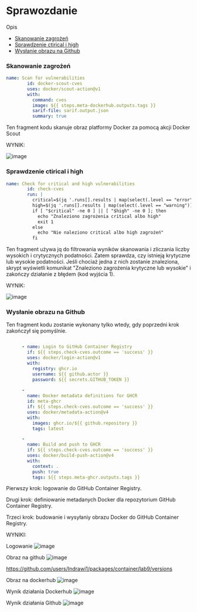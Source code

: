 # Sprawozdanie 

Opis
- [Skanowanie zagrożeń](#Skanowanie-zagrożeń)
- [Sprawdzenie ctirical i high](#Sprawdzenie-critical-i-high)
- [Wysłanie obrazu na Github](#Wysłanie-obrazu-na-Github)

### Skanowanie zagrożeń


```yaml
name: Scan for vulnerabilities
        id: docker-scout-cves
        uses: docker/scout-action@v1
        with:
          command: cves
          image: ${{ steps.meta-dockerhub.outputs.tags }}
          sarif-file: sarif.output.json
          summary: true
```
Ten fragment kodu skanuje obraz platformy Docker za pomocą akcji Docker Scout

WYNIK:

![image](https://github.com/Indrawi1/lab9/assets/98088474/57b37d23-80fd-4304-9a71-a219a3018ee8)



### Sprawdzenie ctirical i high

```yaml
name: Check for critical and high vulnerabilities
        id: check-cves
        run: |
          critical=$(jq '.runs[].results | map(select(.level == "error")) | length' sarif.output.json)
          high=$(jq '.runs[].results | map(select(.level == "warning")) | length' sarif.output.json)
          if [ "$critical" -ne 0 ] || [ "$high" -ne 0 ]; then
            echo "Znaleziono zagrożenia critical albo high"
            exit 1
          else
            echo "Nie naleziono critical albo high zagrożeń"
          fi
```
Ten fragment używa jq do filtrowania wyników skanowania i zliczania liczby wysokich  i crytycznych podatności. Zatem sprawdza, czy istnieją krytyczne lub wysokie podatności. Jeśli chociaż jedna z nich zostanie znaleziona, skrypt wyświetli komunikat "Znaleziono zagrożenia krytyczne lub wysokie" i zakończy działanie z błędem (kod wyjścia 1).

WYNIK:

![image](https://github.com/Indrawi1/lab9/assets/98088474/641cabbf-4576-47b2-9fe7-9ca1f8f64a09)



### Wysłanie obrazu na Github

Ten fragment kodu zostanie wykonany tylko wtedy, gdy poprzedni krok zakończył się pomyślnie.

```yaml

      - name: Login to GitHub Container Registry
        if: ${{ steps.check-cves.outcome == 'success' }}
        uses: docker/login-action@v1
        with:
          registry: ghcr.io
          username: ${{ github.actor }}
          password: ${{ secrets.GITHUB_TOKEN }}
      
      -
        name: Docker metadata definitions for GHCR
        id: meta-ghcr
        if: ${{ steps.check-cves.outcome == 'success' }}
        uses: docker/metadata-action@v4
        with:
          images: ghcr.io/${{ github.repository }}
          tags: latest

      -
        name: Build and push to GHCR
        if: ${{ steps.check-cves.outcome == 'success' }}
        uses: docker/build-push-action@v4
        with:
          context: .
          push: true
          tags: ${{ steps.meta-ghcr.outputs.tags }}
```
Pierwszy krok: logowanie do GitHub Container Registry.

Drugi krok: definiowanie metadanych Docker dla repozytorium GitHub Container Registry.

Trzeci krok: budowanie i wysyłaniу obrazu Docker do GitHub Container Registry.


WYNIKI:

Logowanie
![image](https://github.com/Indrawi1/lab9/assets/98088474/6b7e6d38-a61e-4b06-ad60-a8a3ca8e6173)


Obraz na github
![image](https://github.com/Indrawi1/lab9/assets/98088474/62f41354-8d72-4b6b-b8ef-ab42caf3910c)

https://github.com/users/Indrawi1/packages/container/lab9/versions

Obraz na dockerhub
![image](https://github.com/Indrawi1/lab9/assets/98088474/5e02a2fd-1952-4158-95ef-de0e50684c6a)


Wynik działania Dockerhub
![image](https://github.com/Indrawi1/lab9/assets/98088474/7934263d-dd86-4f72-b110-fedadfb46dac)

Wynik działania Github
![image](https://github.com/Indrawi1/lab9/assets/98088474/55bf1376-5ec1-4140-b4da-f6c44c89b360)







